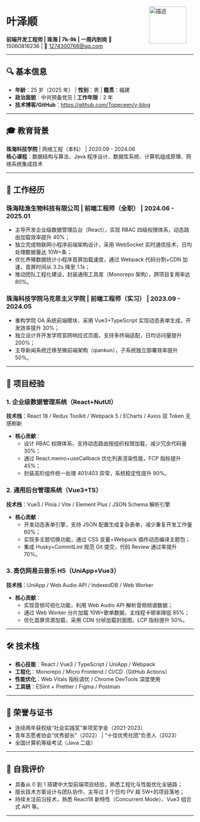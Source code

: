 <img src="/个人照片.jpg" alt="描述" style="width: 100px; float: right; padding:10px;margin:10px">

# 叶泽顺

**前端开发工程师 | 珠海 | 7k-9k | 一周内到岗**
📱 15060816236 | 📧 1274300766@qq.com

---

## 🔍 基本信息

- **年龄**：25 岁（2025 年） | **性别**：男 | **籍贯**：福建
- **政治面貌**：中共预备党员 | **工作年限**：2 年
- **技术博客/GitHub**：https://github.com/Topeceen/y-blog

---

## 🎓 教育背景

**珠海科技学院** | 网络工程（本科） | 2020.09 - 2024.06  
**核心课程**：数据结构与算法、Java 程序设计、数据库系统、计算机组成原理、网络系统集成技术

---

## 💼 工作经历

### **珠海陆渔生物科技有限公司** | 前端工程师（全职） | 2024.06 - 2025.01

- 主导开发企业级数据管理后台（React），实现 RBAC 四级权限体系，动态路由加载效率提升 40%；
- 独立完成物联网小程序前端架构设计，采用 WebSocket 实时通信技术，日均处理数据量达 10W+条；
- 优化养殖数据统计小程序首屏加载速度，通过 Webpack 代码分割+CDN 加速，首屏时间从 3.2s 降至 1.1s；
- 推动团队工程化建设，封装通用工具库（Monorepo 架构），跨项目复用率达 80%。

### **珠海科技学院马克思主义学院** | 前端工程师（实习） | 2023.09 - 2024.05

- 重构学院 OA 系统前端模块，采用 Vue3+TypeScript 实现动态表单生成，开发效率提升 30%；
- 独立设计并开发学院官网响应式页面，支持多终端适配，日均访问量提升 200%；
- 主导新闻系统迁移至微前端架构（qiankun），子系统独立部署效率提升 50%。

---

## 🚀 项目经验

### **1. 企业级数据管理系统（React+NutUI）**

**技术栈**：React 18 / Redux Toolkit / Webpack 5 / ECharts / Axios 双 Token 无感刷新

- **核心贡献**：
  - 设计 RBAC 权限体系，支持动态路由按组织权限加载，减少冗余代码量 30%；
  - 通过 React.memo+useCallback 优化列表渲染性能，FCP 指标提升 45%；
  - 封装高阶组件统一处理 401/403 异常，系统稳定性提升 90%。

### **2. 通用后台管理系统（Vue3+TS）**

**技术栈**：Vue3 / Pinia / Vite / Element Plus / JSON Schema 解析引擎

- **核心贡献**：
  - 开发动态表单引擎，支持 JSON 配置生成复杂表单，减少重复开发工作量 60%；
  - 实现多主题切换功能，通过 CSS 变量+Webpack 插件动态编译主题包；
  - 集成 Husky+CommitLint 规范 Git 提交，代码 Review 通过率提升 70%。

### **3. 高仿网易云音乐 H5（UniApp+Vue3）**

**技术栈**：UniApp / Web Audio API / IndexedDB / Web Worker

- **核心贡献**：
  - 实现音频可视化功能，利用 Web Audio API 解析音频频谱数据；
  - 通过 Web Worker 分片加载 10W+歌单数据，主线程卡顿率降低 85%；
  - 优化首屏资源加载，采用 CDN 分帧加载封面图，LCP 指标提升 50%。

---

## 🛠 技术栈

- **核心技能**：React / Vue3 / TypeScript / UniApp / Webpack
- **工程化**：Monorepo / Micro Frontend / CI/CD（GitHub Actions）
- **性能优化**：Web Vitals 指标调优 / Chrome DevTools 深度使用
- **工具链**：ESlint + Prettier / Figma / Postman

---

## 🌟 荣誉与证书

- 连续两年获校级“社会实践奖”单项奖学金（2021-2023）
- 青年志愿者协会“优秀部长”（2022） | “十佳优秀社团”负责人（2023）
- 全国计算机等级考试（Java 二级）

---

## 📝 自我评价

- 具备从 0 到 1 搭建中大型前端项目经验，熟悉工程化与性能优化全链路；
- 擅长技术方案设计与团队协作，主导过 3 个日均 PV 超 5W+的项目落地；
- 持续关注前沿技术，熟悉 React18 新特性（Concurrent Mode）、Vue3 组合式 API 等。

---
